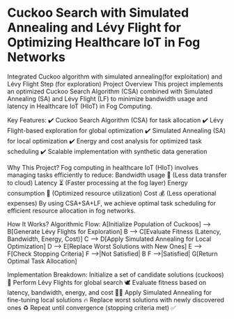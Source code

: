# Cuckoo Search with Simulated Annealing and Lévy Flight for Optimizing Healthcare IoT in Fog Networks
Integrated Cuckoo algorithm with simulated annealing(for exploitation) and Lévy Flight Step (for exploration)
Project Overview
This project implements an optimized Cuckoo Search Algorithm (CSA) combined with Simulated Annealing (SA) and Lévy Flight (LF) to minimize bandwidth usage and latency in Healthcare IoT (HIoT) in Fog Computing.

Key Features:
✔️ Cuckoo Search Algorithm (CSA) for task allocation
✔️ Lévy Flight-based exploration for global optimization
✔️ Simulated Annealing (SA) for local optimization
✔️ Energy and cost analysis for optimized task scheduling
✔️ Scalable implementation with synthetic data generation

Why This Project?
Fog computing in healthcare IoT (HIoT) involves managing tasks efficiently to reduce:
Bandwidth usage 🚀 (Less data transfer to cloud)
Latency ⏳ (Faster processing at the fog layer)
Energy consumption 🔋 (Optimized resource utilization)
Cost 💰 (Less operational expenses)
By using CSA+SA+LF, we achieve optimal task scheduling for efficient resource allocation in fog networks.

How It Works?
Algorithmic Flow:
A[Initialize Population of Cuckoos] --> B[Generate Lévy Flights for Exploration]
    B --> C[Evaluate Fitness (Latency, Bandwidth, Energy, Cost)]
    C --> D[Apply Simulated Annealing for Local Optimization]
    D --> E[Replace Worst Solutions with New Ones]
    E --> F[Check Stopping Criteria]
    F -->|Not Satisfied| B
    F -->|Satisfied| G[Return Optimal Task Allocation]


Implementation Breakdown:
Initialize a set of candidate solutions (cuckoos) 🥚
Perform Lévy Flights for global search 🕊️
Evaluate fitness based on latency, bandwidth, energy, and cost 🏋️‍♂️
Apply Simulated Annealing for fine-tuning local solutions 🔥
Replace worst solutions with newly discovered ones ♻️
Repeat until convergence (stopping criteria met) ✅


